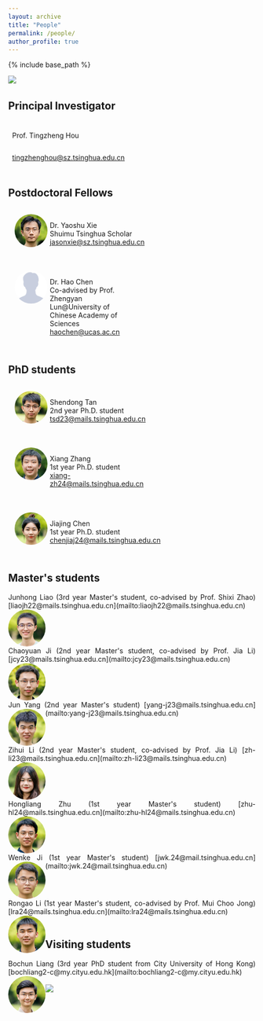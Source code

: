 ```yaml
---
layout: archive
title: "People"
permalink: /people/
author_profile: true
---
```


{% include base_path %}

<style>
    table, th, td {
        border: 0px;
    }
    .res-text {
        text-align: justify;
        clear: both;
    }
    .res {
        float: left;
        width: 15%;
        border-radius: 50%;
    }
    .container {
        display: flex;
        flex-wrap: wrap;
        gap: 20px; /* Space between profiles */
        justify-content: left; /* Center profiles in the container */
        padding: 5px;
    }
    .profile {
        border: 0px;
        padding: 8px;
        width: 45%; /* Adjust width as needed */
    }
    .profile-info {
        display: flex;
        align-items: flex-start; /* Align avatar to the top of text */
    }
    .avatar {
        border-radius: 50%;
        width: 30%;
        margin-right: 5px; /* Space between avatar and text */
    }
    .text-info {
        display: flex;
        flex-direction: column;
        justify-content: center;
    }
    @media only screen and (max-width: 800px) and (orientation:portrait) {
        .res {
            width: 100%;
        }
    }
</style>

<img src="/images/groupphoto4.jpg"/>
 
## Principal Investigator

<div class="profile">
    <div class="profile-info">
        <div class="text-info">
            <p class="name">Prof. Tingzheng Hou</p>
            <p class="email"><a href="mailto:tingzhenghou@sz.tsinghua.edu.cn">tingzhenghou@sz.tsinghua.edu.cn</a></p>
        </div>
    </div>
</div>

## Postdoctoral Fellows

<div class="container">
    <div class="profile">
        <div class="profile-info">
            <img src="/images/xys.jpg" alt="Dr. Yaoshu Xie" class="avatar">
            <div class="text-info">
                <p>Dr. Yaoshu Xie <br> Shuimu Tsinghua Scholar <br> <a href="mailto:jasonxie@sz.tsinghua.edu.cn">jasonxie@sz.tsinghua.edu.cn</a></p>
            </div>
        </div>
    </div>
    <div class="profile">
        <div class="profile-info">
            <img src="/images/ch.jpg" alt="Dr. Hao Chen" class="avatar">
            <div class="text-info">
                <p>Dr. Hao Chen <br> Co-advised by Prof. Zhengyan Lun@University of Chinese Academy of Sciences <br> <a href="mailto:haochen@ucas.ac.cn">haochen@ucas.ac.cn</a></p>
            </div>
        </div>
    </div>
</div>

## PhD students

<div class="container">
    <div class="profile">
        <div class="profile-info">
            <img src="/images/tsd.jpg" alt="Shendong Tan" class="avatar">
            <div class="text-info">
                <p>Shendong Tan <br> 2nd year Ph.D. student <br> <a href="mailto:tsd23@mails.tsinghua.edu.cn">tsd23@mails.tsinghua.edu.cn</a></p>
            </div>
        </div>
    </div>
    <div class="profile">
        <div class="profile-info">
            <img src="/images/zx.jpg" alt="Xiang Zhang" class="avatar">
            <div class="text-info">
                <p>Xiang Zhang <br> 1st year Ph.D. student <br> <a href="mailto:xiang-zh24@mails.tsinghua.edu.cn">xiang-zh24@mails.tsinghua.edu.cn</a></p>
            </div>
        </div>
    </div>
    <div class="profile">
        <div class="profile-info">
            <img src="/images/cjj.jpg" alt="Jiajiang Chen" class="avatar">
            <div class="text-info">
                <p>Jiajing Chen <br> 1st year Ph.D. student <br> <a href="mailto:chenjiaj24@mails.tsinghua.edu.cn">chenjiaj24@mails.tsinghua.edu.cn</a></p>
            </div>
        </div>
    </div>
</div>

## Master's students

<div class="res-text">
Junhong Liao (3rd year Master's student, co-advised by Prof. Shixi Zhao)
[liaojh22@mails.tsinghua.edu.cn](mailto:liaojh22@mails.tsinghua.edu.cn)
<img class="res" src="/images/ljh.jpg" alt="Junhong Liao"/>
</div>
<br>
<div class="res-text">
Chaoyuan Ji (2nd year Master's student, co-advised by Prof. Jia Li)
[jcy23@mails.tsinghua.edu.cn](mailto:jcy23@mails.tsinghua.edu.cn)
<img class="res" src="/images/jcy.jpg" alt="Chaoyuan Ji"/>
</div>
<br>
<div class="res-text">
Jun Yang (2nd year Master's student)
[yang-j23@mails.tsinghua.edu.cn](mailto:yang-j23@mails.tsinghua.edu.cn)
<img class="res" src="/images/yj.jpg" alt="Jun Yang"/>
</div>
<br>
<div class="res-text">
Zihui Li (2nd year Master's student, co-advised by Prof. Jia Li)
[zh-li23@mails.tsinghua.edu.cn](mailto:zh-li23@mails.tsinghua.edu.cn)
<img class="res" src="/images/lzh.jpg" alt="Zihui Li"/>
</div>
<br>
<div class="res-text">
Hongliang Zhu (1st year Master's student)
[zhu-hl24@mails.tsinghua.edu.cn](mailto:zhu-hl24@mails.tsinghua.edu.cn)
<img class="res" src="/images/zhl.jpg" alt="Hongliang Zhu"/>
</div>
<br>
<div class="res-text">
Wenke Ji (1st year Master's student)
[jwk.24@mail.tsinghua.edu.cn](mailto:jwk.24@mail.tsinghua.edu.cn)
<img class="res" src="/images/jwk.jpg" alt="Wenke Ji"/>
</div>
<br>
<div class="res-text">
Rongao Li (1st year Master's student, co-advised by Prof. Mui Choo Jong)
[lra24@mails.tsinghua.edu.cn](mailto:lra24@mails.tsinghua.edu.cn)
<img class="res" src="/images/lra.jpg" alt="Rongao Li"/>
</div>
<br>

## Visiting students

<div class="res-text">
Bochun Liang (3rd year PhD student from City University of Hong Kong)
[bochliang2-c@my.cityu.edu.hk](mailto:bochliang2-c@my.cityu.edu.hk)
<img class="res" src="/images/lbc.jpg" alt="Bochun Liang"/>
</div>
<br>

<img src="/images/groupphoto5.jpg"/>

<script src="/assets/js/vanilla-back-to-top.min.js"></script>
<script>addBackToTop({
  diameter: 56,
  backgroundColor: '#ddd',
  textColor: '#003262'
})</script>
